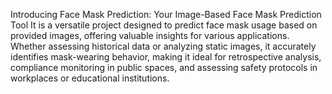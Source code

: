 Introducing Face Mask Prediction: Your Image-Based Face Mask Prediction Tool
It  is a versatile project designed to predict face mask usage based on provided images, offering valuable insights for various applications. Whether assessing historical data or analyzing static images, it accurately identifies mask-wearing behavior, making it ideal for retrospective analysis, compliance monitoring in public spaces, and assessing safety protocols in workplaces or educational institutions.
